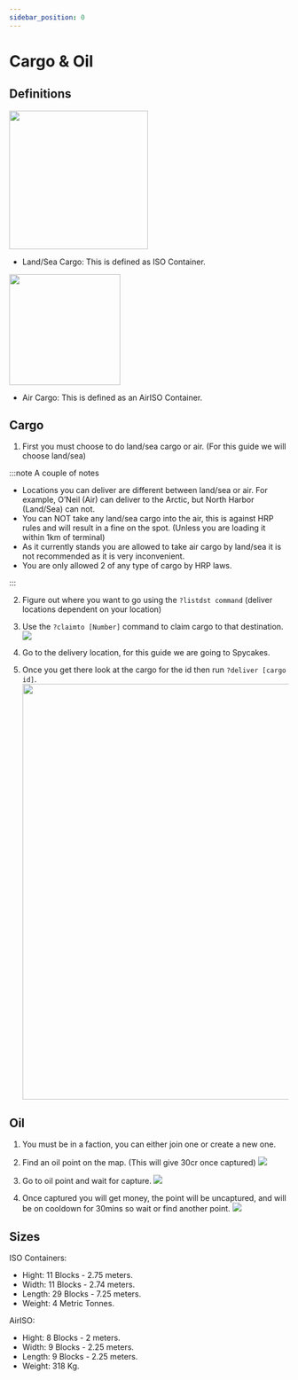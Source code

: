 ```yaml
---
sidebar_position: 0
---
```


# Cargo & Oil

## Definitions

<!-- css for flex -->
  <div class="flex-vcenter">
    <div>
      <img src="/img/hrp/cargooil/HRPISOContainer.png" width="250px"/>
    </div>
<p>

- Land/Sea Cargo: This is defined as ISO Container.

</p>
  </div>

<!-- css for flex -->
  <div class="flex-vcenter">
    <div>
      <img src="/img/hrp/cargooil/HRPAirISOContainerpng.png" width="200px"/>
    </div>
<p>

- Air Cargo: This is defined as an AirISO Container.

</p>
  </div>

## Cargo

1. First you must choose to do land/sea cargo or air. (For this guide we will choose land/sea)

:::note A couple of notes

- Locations you can deliver are different between land/sea or air. For example, O’Neil (Air) can deliver to the Arctic, but North Harbor (Land/Sea) can not.
- You can NOT take any land/sea cargo into the air, this is against HRP rules and will result in a fine on the spot. (Unless you are loading it within 1km of terminal)
- As it currently stands you are allowed to take air cargo by land/sea it is not recommended as it is very inconvenient.
- You are only allowed 2 of any type of cargo by HRP laws.

:::

2. Figure out where you want to go using the `?listdst command` (deliver locations dependent on your location)
3. Use the `?claimto [Number]` command to claim cargo to that destination. <img src="/img/hrp/cargooil/HRPClaimTo.png" />

4. Go to the delivery location, for this guide we are going to Spycakes.
5. Once you get there look at the cargo for the id then run `?deliver [cargo id]`. <img src="/img/hrp/cargooil/HRPDeliver.png" width="750px" />


## Oil

1. You must be in a faction, you can either join one or create a new one.
2. Find an oil point on the map. (This will give 30cr once captured) <img src="/img/hrp/cargooil/HRPOilField.png" />

3. Go to oil point and wait for capture. <img src="/img/hrp/cargooil/HRPOilPointcapture1.png" />

4. Once captured you will get money, the point will be uncaptured, and will be on cooldown for 30mins so wait or find another point. <img src="/img/hrp/cargooil/HRPOilPointcapture2.png" />

## Sizes

ISO Containers:
- Hight: 11 Blocks - 2.75 meters.
- Width: 11 Blocks - 2.74 meters.
- Length: 29 Blocks - 7.25 meters.
- Weight: 4 Metric Tonnes.

AirISO:
- Hight: 8 Blocks - 2 meters.
- Width: 9 Blocks - 2.25 meters.
- Length: 9 Blocks - 2.25 meters.
- Weight: 318 Kg.